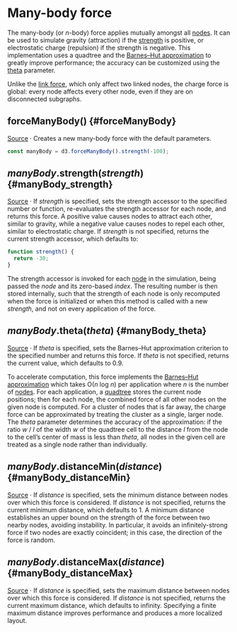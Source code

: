 # Many-body force

The many-body (or *n*-body) force applies mutually amongst all [nodes](./simulation.md#simulation_nodes). It can be used to simulate gravity (attraction) if the [strength](#manyBody_strength) is positive, or electrostatic charge (repulsion) if the strength is negative. This implementation uses a quadtree and the [Barnes–Hut approximation](https://en.wikipedia.org/wiki/Barnes–Hut_simulation) to greatly improve performance; the accuracy can be customized using the [theta](#manyBody_theta) parameter.

Unlike the [link force](./link.md), which only affect two linked nodes, the charge force is global: every node affects every other node, even if they are on disconnected subgraphs.

## forceManyBody() {#forceManyBody}

[Source](https://github.com/d3/d3-force/blob/main/src/manyBody.js) · Creates a new many-body force with the default parameters.

```js
const manyBody = d3.forceManyBody().strength(-100);
```

## *manyBody*.strength(*strength*) {#manyBody_strength}

[Source](https://github.com/d3/d3-force/blob/main/src/manyBody.js) · If *strength* is specified, sets the strength accessor to the specified number or function, re-evaluates the strength accessor for each node, and returns this force. A positive value causes nodes to attract each other, similar to gravity, while a negative value causes nodes to repel each other, similar to electrostatic charge. If *strength* is not specified, returns the current strength accessor, which defaults to:

```js
function strength() {
  return -30;
}
```

The strength accessor is invoked for each [node](./simulation.md#simulation_nodes) in the simulation, being passed the *node* and its zero-based *index*. The resulting number is then stored internally, such that the strength of each node is only recomputed when the force is initialized or when this method is called with a new *strength*, and not on every application of the force.

## *manyBody*.theta(*theta*) {#manyBody_theta}

[Source](https://github.com/d3/d3-force/blob/main/src/manyBody.js) · If *theta* is specified, sets the Barnes–Hut approximation criterion to the specified number and returns this force. If *theta* is not specified, returns the current value, which defaults to 0.9.

To accelerate computation, this force implements the [Barnes–Hut approximation](http://en.wikipedia.org/wiki/Barnes–Hut_simulation) which takes O(*n* log *n*) per application where *n* is the number of [nodes](./simulation.md#simulation_nodes). For each application, a [quadtree](../d3-quadtree.md) stores the current node positions; then for each node, the combined force of all other nodes on the given node is computed. For a cluster of nodes that is far away, the charge force can be approximated by treating the cluster as a single, larger node. The *theta* parameter determines the accuracy of the approximation: if the ratio *w* / *l* of the width *w* of the quadtree cell to the distance *l* from the node to the cell’s center of mass is less than *theta*, all nodes in the given cell are treated as a single node rather than individually.

## *manyBody*.distanceMin(*distance*) {#manyBody_distanceMin}

[Source](https://github.com/d3/d3-force/blob/main/src/manyBody.js) · If *distance* is specified, sets the minimum distance between nodes over which this force is considered. If *distance* is not specified, returns the current minimum distance, which defaults to 1. A minimum distance establishes an upper bound on the strength of the force between two nearby nodes, avoiding instability. In particular, it avoids an infinitely-strong force if two nodes are exactly coincident; in this case, the direction of the force is random.

## *manyBody*.distanceMax(*distance*) {#manyBody_distanceMax}

[Source](https://github.com/d3/d3-force/blob/main/src/manyBody.js) · If *distance* is specified, sets the maximum distance between nodes over which this force is considered. If *distance* is not specified, returns the current maximum distance, which defaults to infinity. Specifying a finite maximum distance improves performance and produces a more localized layout.
